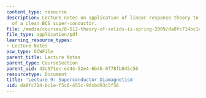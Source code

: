 ```yaml
---
content_type: resource
description: Lecture notes on application of linear response theory to the diamagnetism
  of a clean BCS super-conductor.
file: /media/courses/8-512-theory-of-solids-ii-spring-2009/da8fc714bc1ef5c0455c9dcbd93c5f56_MIT8_512s09_lec09.pdf
file_type: application/pdf
learning_resource_types:
- Lecture Notes
ocw_type: OCWFile
parent_title: Lecture Notes
parent_type: CourseSection
parent_uid: 43c971ec-ed44-52e4-6b46-0f78fb845c56
resourcetype: Document
title: 'Lecture 9: Superconductor Diamagnetism'
uid: da8fc714-bc1e-f5c0-455c-9dcbd93c5f56
---
```

